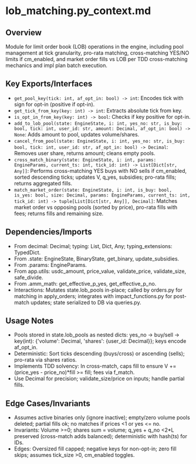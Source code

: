 # lob_matching.py_context.md

## Overview
Module for limit order book (LOB) operations in the engine, including pool management at tick granularity, pro-rata matching, cross-matching YES/NO limits if cm_enabled, and market order fills vs LOB per TDD cross-matching mechanics and impl plan batch execution.

## Key Exports/Interfaces
- `get_pool_key(tick: int, af_opt_in: bool) -> int`: Encodes tick with sign for opt-in (positive if opt-in).
- `get_tick_from_key(key: int) -> int`: Extracts absolute tick from key.
- `is_opt_in_from_key(key: int) -> bool`: Checks if key positive for opt-in.
- `add_to_lob_pool(state: EngineState, i: int, yes_no: str, is_buy: bool, tick: int, user_id: str, amount: Decimal, af_opt_in: bool) -> None`: Adds amount to pool, updates volume/shares.
- `cancel_from_pool(state: EngineState, i: int, yes_no: str, is_buy: bool, tick: int, user_id: str, af_opt_in: bool) -> Decimal`: Removes user share, returns amount; cleans empty pools.
- `cross_match_binary(state: EngineState, i: int, params: EngineParams, current_ts: int, tick_id: int) -> List[Dict[str, Any]]`: Performs cross-matching YES buys with NO sells if cm_enabled, sorted descending ticks; updates V, q_yes, subsidies; pro-rata fills; returns aggregated fills.
- `match_market_order(state: EngineState, i: int, is_buy: bool, is_yes: bool, size: Decimal, params: EngineParams, current_ts: int, tick_id: int) -> tuple[List[Dict[str, Any]], Decimal]`: Matches market order vs opposing pools (sorted by price), pro-rata fills with fees; returns fills and remaining size.

## Dependencies/Imports
- From decimal: Decimal; typing: List, Dict, Any; typing_extensions: TypedDict.
- From .state: EngineState, BinaryState, get_binary, update_subsidies.
- From .params: EngineParams.
- From app.utils: usdc_amount, price_value, validate_price, validate_size, safe_divide.
- From .amm_math: get_effective_p_yes, get_effective_p_no.
- Interactions: Mutates state.lob_pools in-place; called by orders.py for matching in apply_orders; integrates with impact_functions.py for post-match updates; state serialized to DB via queries.py.

## Usage Notes
- Pools stored in state.lob_pools as nested dicts: yes_no -> buy/sell -> key(int): {'volume': Decimal, 'shares': {user_id: Decimal}}; keys encode af_opt_in.
- Deterministic: Sort ticks descending (buys/cross) or ascending (sells); pro-rata via shares ratios.
- Implements TDD solvency: In cross-match, caps fill to ensure V += (price_yes - price_no)*fill >= fill; fees via f_match.
- Use Decimal for precision; validate_size/price on inputs; handle partial fills.

## Edge Cases/Invariants
- Assumes active binaries only (ignore inactive); empty/zero volume pools deleted; partial fills ok; no matches if prices <1 or yes <= no.
- Invariants: Volume >=0; shares sum = volume; q_yes + q_no <2*L preserved (cross-match adds balanced); deterministic with hash(ts) for IDs.
- Edges: Oversized fill capped; negative keys for non-opt-in; zero fill skips; assumes tick_size >0, cm_enabled toggles.